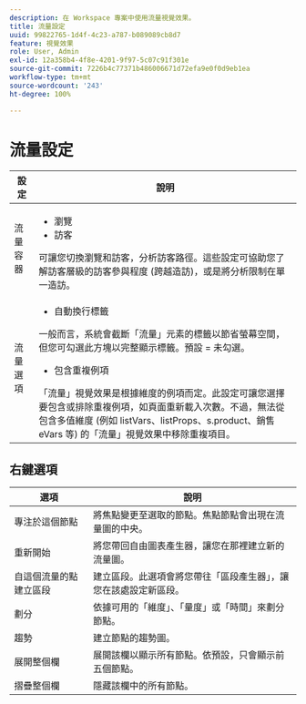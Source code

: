 ```yaml
---
description: 在 Workspace 專案中使用流量視覺效果。
title: 流量設定
uuid: 99822765-1d4f-4c23-a787-b089089cb8d7
feature: 視覺效果
role: User, Admin
exl-id: 12a358b4-4f8e-4201-9f97-5c07c91f301e
source-git-commit: 7226b4c77371b486006671d72efa9e0f0d9eb1ea
workflow-type: tm+mt
source-wordcount: '243'
ht-degree: 100%

---
```


# 流量設定

| 設定 | 說明 |
|--- |--- |
| 流量容器 | <ul><li>瀏覽</li><li>訪客</li></ul> 可讓您切換瀏覽和訪客，分析訪客路徑。這些設定可協助您了解訪客層級的訪客參與程度 (跨越造訪)，或是將分析限制在單一造訪。 |
| 流量選項 | <ul><li>自動換行標籤</li></ul> 一般而言，系統會截斷「流量」元素的標籤以節省螢幕空間，但您可勾選此方塊以完整顯示標籤。預設 = 未勾選。<ul><li>包含重複例項</li></ul> 「流量」視覺效果是根據維度的例項而定。此設定可讓您選擇要包含或排除重複例項，如頁面重新載入次數。不過，無法從包含多值維度 (例如 listVars、listProps、s.product、銷售 eVars 等) 的「流量」視覺效果中移除重複項目。 |

## 右鍵選項

| 選項 | 說明 |
|--- |--- |
| 專注於這個節點 | 將焦點變更至選取的節點。焦點節點會出現在流量圖的中央。 |
| 重新開始 | 將您帶回自由圖表產生器，讓您在那裡建立新的流量圖。 |
| 自這個流量的點建立區段 | 建立區段。此選項會將您帶往「區段產生器」，讓您在該處設定新區段。 |
| 劃分 | 依據可用的「維度」、「量度」或「時間」來劃分節點。 |
| 趨勢 | 建立節點的趨勢圖。 |
| 展開整個欄 | 展開該欄以顯示所有節點。依預設，只會顯示前五個節點。 |
| 摺疊整個欄 | 隱藏該欄中的所有節點。 |
